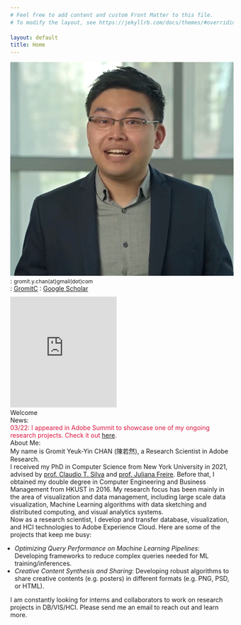 ```yaml
---
# Feel free to add content and custom Front Matter to this file.
# To modify the layout, see https://jekyllrb.com/docs/themes/#overriding-theme-defaults

layout: default
title: Home
---
```


<div id="twocolleft">
    <!-- your picture should not exceed a width of 240px, preferably 239px, otherwise internet explorer 8 (and maybe other version) does not disply the website correctly-->
    <img id="portrait" src="assets/images/portrait.png">
    <!-- <div id="contact">Phone: +44 (0)20 7955 1111</div> -->
    <div id="contact"><i class="fa fa-envelope"></i>: <span style="font-size:12px;">gromit.y.chan(at)gmail(dot)com</span></div>
    <div id="contact"><i class="fa fa-twitter"></i>: <a href="https://twitter.com/GromitC">GromitC</a> <i class="fa fa-graduation-cap"></i>: <a href="https://scholar.google.com/citations?user=t7tR7O0AAAAJ">Google Scholar</a></div>
    <div id="portrait" style="padding-top: 10px;"><iframe height='250' width='240' frameborder='0' allowtransparency='true' scrolling='yes' src='https://www.strava.com/athletes/63539277/latest-rides/81f565dfb3a712eaf25c3e507e6bed5c2ac496f5'></iframe></div>
</div>
<div id="twocolright">
    <div id="subheader">Welcome</div>
    <div id="subsubheader">News:</div>
    <div><font color="crimson">03/22: I appeared in Adobe Summit to showcase one of my ongoing research projects. Check it out <a target="_blank" href="https://business.adobe.com/summit/2022/sessions/project-style-blast-mb9-6.html">here</a>.</font></div>
   <div id="subsubheader">About Me:</div>
    My name is Gromit Yeuk-Yin CHAN  (陳若然), a Research Scientist in Adobe Research. 
    <br>
    I received my PhD in Computer Science from New York University in 2021, advised by <a target="_blank" href="https://ctsilva.github.io/">prof. Claudio T. Silva</a> and <a target="_blank" href="https://vgc.poly.edu/~juliana/">prof. Juliana Freire</a>.
    Before that, I obtained my double degree in Computer Engineering and Business Management from HKUST in 2016. 
    My research focus has been mainly in the area of visualization and data management, including large scale data visualization, Machine Learning algorithms with data sketching and distributed computing, and visual analytics systems. 
    <br>
    Now as a research scientist, I develop and transfer database, visualization, and HCI technologies to Adobe Experience Cloud.
    Here are some of the projects that keep me busy:
    <ul style="padding-left: 10px;">
    <li><i>Optimizing Query Performance on Machine Learning Pipelines</i>: Developing frameworks to reduce complex queries needed for ML training/inferences. </li>
    <li><i>Creative Content Synthesis and Sharing</i>: Developing robust algorithms to share creative contents (e.g. posters) in different formats (e.g. PNG, PSD, or HTML). </li>
    </ul>
    I am constantly looking for interns and collaborators to work on research projects in DB/VIS/HCI. Please send me an email to reach out and learn more.
    <!-- I was a member in <a target="_blank" href="http://vgc.poly.edu/wiki/vgc/index.php/Main_Page">Visualization and Data Analytics (ViDA) lab</a> during my PhD and <a target="_blank" href="http://vis.cse.ust.hk/vislab_homepage/people.html">HKUST VisLab</a> during my undergraduate study. -->
    <!-- I am broadly interested in the machine learning aspect of interactive visualization. Recently I have been working on large scale data summarization and interactive systems using sketching algorithms. My PhD advisors are <a target="_blank" href="https://vgc.poly.edu/~csilva/">prof. Claudio T. Silva</a> and <a target="_blank" href="https://vgc.poly.edu/~juliana/">prof. Juliana Freire</a>, and I am fortunate to spend a decent amount of time working with <a target="_blank" href="http://www.icmc.usp.br/~gnonato/">prof. Gustavo Nonato</a>, <a target="_blank" href="http://www.harishd.com/home/">Dr. Harish Doraiswamy</a>, <a target="_blank" href="http://lliquid.github.io/homepage/">Dr. Panpan Xu</a>, <a target="_blank" href="http://helios.mi.parisdescartes.fr/~themisp/">prof. Themis Palpanas</a>, <a target="_blank" href="http://frankdu.org/">Dr. Fan Du<a/> and <a target="_blank" href="https://sites.google.com/view/tungtmai/">Dr. Tung Mai<a/>.
    <br>
    I come from Hong Kong, where <a target="_blank" href="https://edition.cnn.com/travel/article/hong-kong-worlds-greatest-city/index.html">CNN gives 40 reasons to prove why it is a colorful, chaotic, fantastic place to live and visit</a>.  -->
    <!-- <div id="subsubheader">Research Interests:</div>
    Visualization, Data Management      -->
<!-- </div> -->